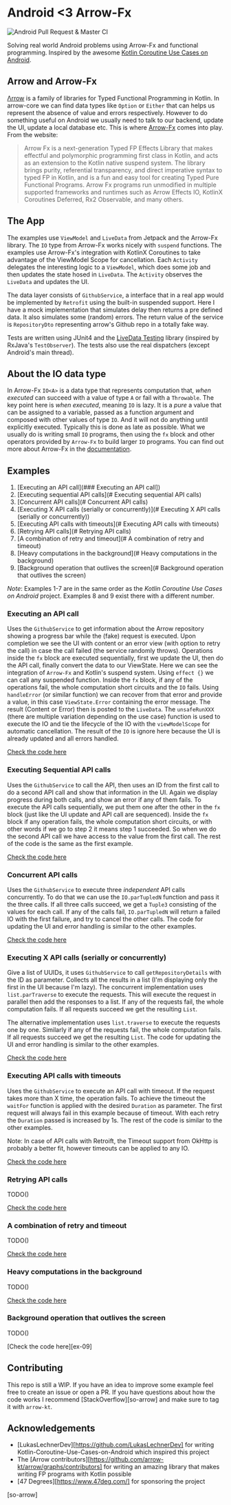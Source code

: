 # Android <3 Arrow-Fx

![Android Pull Request & Master CI](https://github.com/LordRaydenMK/Android-Fx/workflows/Android%20Pull%20Request%20&%20Master%20CI/badge.svg)

Solving real world Android problems using Arrow-Fx and functional programming. Inspired by the awesome [Kotlin Coroutine Use Cases on Android][coroutines-android].

## Arrow and Arrow-Fx

[Λrrow][arrow] is a family of libraries for Typed Functional Programming in Kotlin. In arrow-core we can find data types like `Option` or `Either` that can helps us represent the absence of value and errors respectively. However to do something useful on Android we usually need to talk to our backend, update the UI, update a local database etc. This is where [Arrow-Fx][arrow-fx] comes into play. From the website:

> Arrow Fx is a next-generation Typed FP Effects Library that makes effectful and polymorphic programming first class in Kotlin, and acts as an extension to the Kotlin native suspend system.
> The library brings purity, referential transparency, and direct imperative syntax to typed FP in Kotlin, and is a fun and easy tool for creating Typed Pure Functional Programs. 
> Arrow Fx programs run unmodified in multiple supported frameworks and runtimes such as Arrow Effects IO, KotlinX Coroutines Deferred, Rx2 Observable, and many others.

## The App

The examples use `ViewModel` and `LiveData` from Jetpack and the Arrow-Fx library. The `IO` type from Arrow-Fx works nicely with `suspend` functions. The examples use Arrow-Fx's integration with KotlinX Coroutines to take advantage of the ViewModel Scope for cancellation. Each `Activity` delegates the interesting logic to a `ViewModel`, which does some job and then updates the state hosed in `LiveData`. The `Activity` observes the `LiveData` and updates the UI.

The data layer consists of `GithubService`, a interface that in a real app would be implemented by `Retrofit` using the built-in suspended support. Here I have a mock implementation that simulates delay then returns a pre defined data. It also simulates some (random) errors. The return value of the service is `RepositoryDto` representing arrow's Github repo in a totally fake way.

Tests are written using JUnit4 and the [LiveData Testing][livedata-testing] library (inspired by RxJava's `TestObserver`). The tests also use the real dispatchers (except Android's main thread).

## About the IO<A> data type

In Arrow-Fx `IO<A>` is a data type that represents computation that, *when executed* can succeed with a value of type `A` or fail with a `Throwable`. The key point here is *when executed*, meaning `IO` is lazy. It is a *pure* a value that can be assigned to a variable, passed as a function argument and composed with other values of type `IO`. And it will not do anything until explicitly executed. Typically this is done as late as possible. What we usually do is writing small `IO` programs, then using the `fx` block and other operators provided by `Arrow-Fx` to build larger `IO` programs. You can find out more about Arrow-Fx in the [documentation][arrow-fx].

## Examples

1. [Executing an API call](### Executing an API call])
2. [Executing sequential API calls](# Executing sequential API calls)
3. [Concurrent API calls](# Concurrent API calls)
4. [Executing X API calls (serially or concurrently)](# Executing X API calls (serially or concurrently))
5. [Executing API calls with timeouts](# Executing API calls with timeouts)
6. [Retrying API calls](# Retrying API calls)
7. [A combination of retry and timeout](# A combination of retry and timeout)
8. [Heavy computations in the background](# Heavy computations in the background)
9. [Background operation that outlives the screen](# Background operation that outlives the screen)

*Note*: Examples 1-7 are in the same order as the *Kotlin Coroutine Use Cases on Android* project. Examples 8 and 9 exist there with a different number.

### Executing an API call

Uses the `GithubService` to get information about the Arrow repository showing a progress bar while the (fake) request is executed. Upon completion we see the UI with content or an error view (with option to retry the call) in case the call failed (the service randomly throws). 
Operations inside the `fx` block are executed sequentially, first we update the UI, then do the API call, finally convert the data to our ViewState. Here we can see the integration of `Arrow-Fx` and Kotlin's suspend system. Using `effect {}` we can call any suspended function. Inside the `fx` block, if any of the operations fail, the whole computation short circuits and the `IO` fails. Using `handleError` (or similar function) we can recover from that error and provide a value, in this case `ViewState.Error` containing the error message. The result (Content or Error) then is posted to the `LiveData`. The `unsafeRunXXX` (there are multiple variation depending on the use case) function is used to execute the IO and tie the lifecycle of the IO with the `viewModelScope` for automatic cancellation. The result of the `IO` is ignore here because the UI is already updated and all errors handled.

[Check the code here][ex-01]

### Executing Sequential API calls

Uses the `GithubService` to call the API, then uses an ID from the first call to do a second API call and show that information in the UI. Again we display progress during both calls, and show an error if any of them fails. To execute the API calls sequentially, we put them one after the other in the `fx` block (just like the UI update and API call are sequenced). Inside the `fx` block if any operation fails, the whole computation short circuits, or with other words if we go to step 2 it means step 1 succeeded. So when we do the second API call we have access to the value from the first call. The rest of the code is the same as the first example.

[Check the code here][ex-02]

###  Concurrent API calls

Uses the `GithubService` to execute three *independent* API calls concurrently. To do that we can use the `IO.parTupledN` function and pass it the three calls. If all three calls succeed, we get a `Tuple3` consisting of the values for each call. If any of the calls fail, `IO.parTupledN` will return a failed IO with the first failure, and try to cancel the other calls. The code for updating the UI and error handling is similar to the other examples.

[Check the code here][ex-03]

### Executing X API calls (serially or concurrently)

Give a list of UUIDs, it uses `GithubService` to call `getRepositoryDetails` with the ID as parameter. Collects all the results in a list (I'm displaying only the first in the UI because I'm lazy). The concurrent implementation uses `list.parTraverse` to execute the requests. This will execute the request in parallel then add the responses to a list. If any of the requests fail, the whole computation fails. If all requests succeed we get the resulting `List`. 

The alternative implementation uses `list.traverse` to execute the requests one by one. Similarly if any of the requests fail, the whole computation fails. If all requests succeed we get the resulting `List`. The code for updating the UI and error handling is similar to the other examples.

[Check the code here][ex-04]
    
### Executing API calls with timeouts

Uses the `GithubService` to execute an API call with timeout. If the request takes more than X time, the operation fails. To achieve the timeout the `waitFor` function is applied with the desired `Duration` as parameter. The first request will always fail in this example because of timeout. With each retry the `Duration` passed is increased by 1s. The rest of the code is similar to the other examples.

Note: In case of API calls with Retroift, the Timeout support from OkHttp is probably a better fit, however timeouts can be applied to any IO.

[Check the code here][ex-05]
    
### Retrying API calls

TODO()

[Check the code here][ex-06]

### A combination of retry and timeout

TODO()

[Check the code here][ex-07]

### Heavy computations in the background

TODO()

[Check the code here][ex-08]

### Background operation that outlives the screen

TODO()

[Check the code here][ex-09]

## Contributing

This repo is still a WIP. If you have an idea to improve some example feel free to create an issue or open a PR. If you have questions about how the code works I recommend [StackOverflow][so-arrow] and make sure to tag it with `arrow-kt`.

## Acknowledgements

- [LukasLechnerDev][https://github.com/LukasLechnerDev] for writing Kotlin-Coroutine-Use-Cases-on-Android which inspired this project
- The [Arrow contributors][https://github.com/arrow-kt/arrow/graphs/contributors] for writing an amazing library that makes writing FP programs with Kotlin possible
- [47 Degrees][https://www.47deg.com/] for sponsoring the project


[coroutines-android]: https://github.com/LukasLechnerDev/Kotlin-Coroutine-Use-Cases-on-Android
[arrow]: https://arrow-kt.io/
[arrow-fx]: https://arrow-kt.io/docs/fx/
[livedata-testing]: https://github.com/jraska/livedata-testing
[ex-01]: /app/src/main/java/io/github/lordraydenmk/android_fx/example01/SingleApiCallViewModel.kt
[ex-02]: /app/src/main/java/io/github/lordraydenmk/android_fx/example02/SequentialApiCallsViewModel.kt
[ex-03]: /app/src/main/java/io/github/lordraydenmk/android_fx/example03/ConcurrentApiCallsViewModel.kt
[ex-04]: /app/src/main/java/io/github/lordraydenmk/android_fx/example04/MultipleNetworkRequestsViewModel.kt
[ex-05]: /app/src/main/java/io/github/lordraydenmk/android_fx/example05/RequestWithTimeoutViewModel.kt
[ex-06]: /app/src/main/java/io/github/lordraydenmk/android_fx/example06/RetryingViewModel.kt
[ex-07]: /app/src/main/java/io/github/lordraydenmk/android_fx/example07/RetryAndTimeoutViewModel.kt
[ex-08]: /app/src/main/java/io/github/lordraydenmk/android_fx/example08/ComputeInBackgroundViewModel.kt
[so-arrow]
